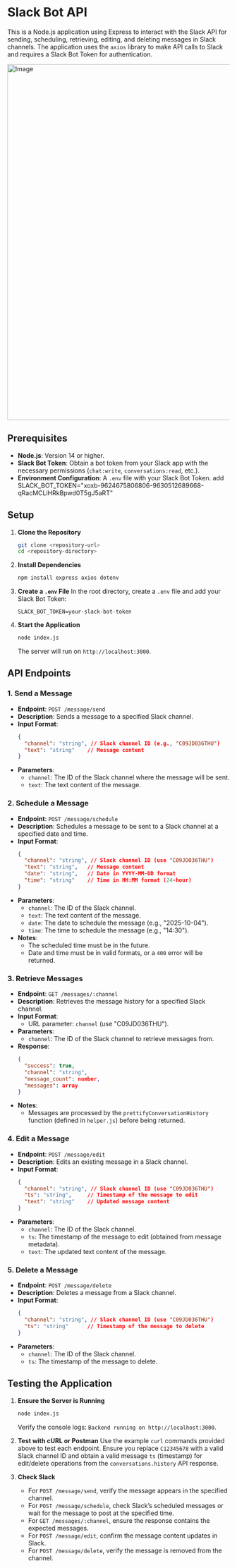 # Slack Bot API

This is a Node.js application using Express to interact with the Slack API for sending, scheduling, retrieving, editing, and deleting messages in Slack channels. The application uses the `axios` library to make API calls to Slack and requires a Slack Bot Token for authentication.

<img width="1919" height="807" alt="Image" src="https://github.com/user-attachments/assets/a94b8781-a52a-457e-9d69-569fbae79bff" />

## Prerequisites

- **Node.js**: Version 14 or higher.
- **Slack Bot Token**: Obtain a bot token from your Slack app with the necessary permissions (`chat:write`, `conversations:read`, etc.).
- **Environment Configuration**: A `.env` file with your Slack Bot Token. add SLACK_BOT_TOKEN="xoxb-9624675806806-9630512689668-qRacMCLiHRkBpwd0T5gJ5aRT"

## Setup

1. **Clone the Repository**
   ```bash
   git clone <repository-url>
   cd <repository-directory>
   ```

2. **Install Dependencies**
   ```bash
   npm install express axios dotenv
   ```

3. **Create a `.env` File**
   In the root directory, create a `.env` file and add your Slack Bot Token:
   ```env
   SLACK_BOT_TOKEN=your-slack-bot-token
   ```

4. **Start the Application**
   ```bash
   node index.js
   ```
   The server will run on `http://localhost:3000`.

## API Endpoints

### 1. Send a Message
- **Endpoint**: `POST /message/send`
- **Description**: Sends a message to a specified Slack channel.
- **Input Format**:
  ```json
  {
    "channel": "string", // Slack channel ID (e.g., "C09JD036THU")
    "text": "string"    // Message content
  }
  ```
- **Parameters**:
  - `channel`: The ID of the Slack channel where the message will be sent.
  - `text`: The text content of the message.


### 2. Schedule a Message
- **Endpoint**: `POST /message/schedule`
- **Description**: Schedules a message to be sent to a Slack channel at a specified date and time.
- **Input Format**:
  ```json
  {
    "channel": "string", // Slack channel ID (use "C09JD036THU")
    "text": "string",   // Message content
    "date": "string",   // Date in YYYY-MM-DD format
    "time": "string"    // Time in HH:MM format (24-hour)
  }
  ```
- **Parameters**:
  - `channel`: The ID of the Slack channel.
  - `text`: The text content of the message.
  - `date`: The date to schedule the message (e.g., "2025-10-04").
  - `time`: The time to schedule the message (e.g., "14:30").
- **Notes**:
  - The scheduled time must be in the future.
  - Date and time must be in valid formats, or a `400` error will be returned.


### 3. Retrieve Messages
- **Endpoint**: `GET /messages/:channel`
- **Description**: Retrieves the message history for a specified Slack channel.
- **Input Format**:
  - URL parameter: `channel` (use "C09JD036THU").
- **Parameters**:
  - `channel`: The ID of the Slack channel to retrieve messages from.
- **Response**:
  ```json
  {
    "success": true,
    "channel": "string",
    "message_count": number,
    "messages": array
  }
  ```
- **Notes**:
  - Messages are processed by the `prettifyConversationHistory` function (defined in `helper.js`) before being returned.


### 4. Edit a Message
- **Endpoint**: `POST /message/edit`
- **Description**: Edits an existing message in a Slack channel.
- **Input Format**:
  ```json
  {
    "channel": "string", // Slack channel ID (use "C09JD036THU")
    "ts": "string",     // Timestamp of the message to edit
    "text": "string"    // Updated message content
  }
  ```
- **Parameters**:
  - `channel`: The ID of the Slack channel.
  - `ts`: The timestamp of the message to edit (obtained from message metadata).
  - `text`: The updated text content of the message.

### 5. Delete a Message
- **Endpoint**: `POST /message/delete`
- **Description**: Deletes a message from a Slack channel.
- **Input Format**:
  ```json
  {
    "channel": "string", // Slack channel ID (use "C09JD036THU")
    "ts": "string"      // Timestamp of the message to delete
  }
  ```
- **Parameters**:
  - `channel`: The ID of the Slack channel.
  - `ts`: The timestamp of the message to delete.


## Testing the Application

1. **Ensure the Server is Running**
   ```bash
   node index.js
   ```
   Verify the console logs: `Backend running on http://localhost:3000`.

2. **Test with cURL or Postman**
   Use the example `curl` commands provided above to test each endpoint. Ensure you replace `C12345678` with a valid Slack channel ID and obtain a valid message `ts` (timestamp) for edit/delete operations from the `conversations.history` API response.

3. **Check Slack**
   - For `POST /message/send`, verify the message appears in the specified channel.
   - For `POST /message/schedule`, check Slack’s scheduled messages or wait for the message to post at the specified time.
   - For `GET /messages/:channel`, ensure the response contains the expected messages.
   - For `POST /message/edit`, confirm the message content updates in Slack.
   - For `POST /message/delete`, verify the message is removed from the channel.

